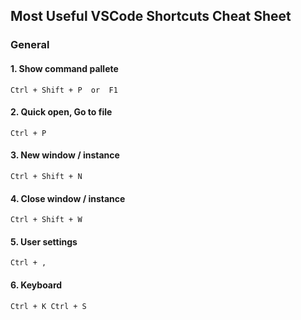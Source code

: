 ## Most Useful VSCode Shortcuts Cheat Sheet

### General

#### 1. Show command pallete 
    Ctrl + Shift + P  or  F1

#### 2. Quick open, Go to file
    Ctrl + P 

#### 3. New window / instance
    Ctrl + Shift + N    

#### 4. Close window / instance
    Ctrl + Shift + W

#### 5. User settings 
    Ctrl + ,
    
#### 6. Keyboard 
    Ctrl + K Ctrl + S
